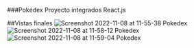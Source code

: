 ###Pokédex Proyecto integrados React.js

##Vistas finales
![Screenshot 2022-11-08 at 11-55-38 Pokedex](https://user-images.githubusercontent.com/87783719/200598023-ce4e95ab-c17f-40ae-b073-7b5b48c8968e.png)
![Screenshot 2022-11-08 at 11-58-12 Pokedex](https://user-images.githubusercontent.com/87783719/200598471-a6b6bf38-19fd-4c6d-a58a-b3cf741d90c5.png)
![Screenshot 2022-11-08 at 11-59-04 Pokedex](https://user-images.githubusercontent.com/87783719/200598621-7df5c461-3f62-4d4a-97b3-ecfd0c7813d8.png)
